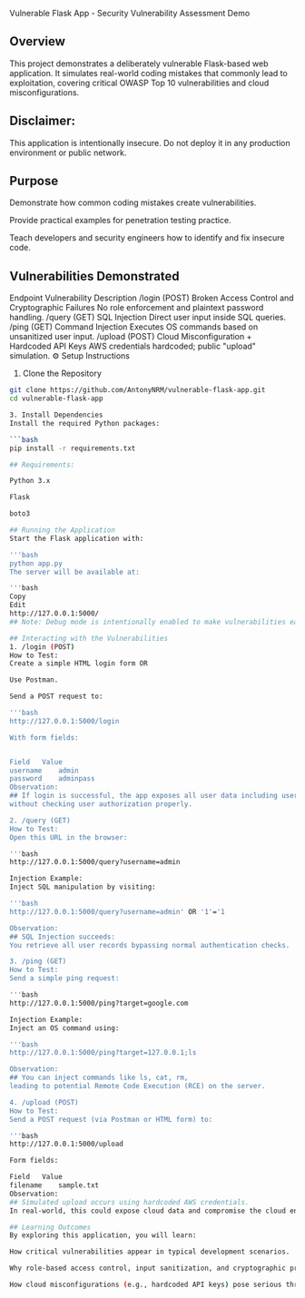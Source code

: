 Vulnerable Flask App - Security Vulnerability Assessment Demo
## Overview
This project demonstrates a deliberately vulnerable Flask-based web application.
It simulates real-world coding mistakes that commonly lead to exploitation, covering critical OWASP Top 10 vulnerabilities and cloud misconfigurations.

## Disclaimer:
This application is intentionally insecure.
Do not deploy it in any production environment or public network.

## Purpose
Demonstrate how common coding mistakes create vulnerabilities.

Provide practical examples for penetration testing practice.

Teach developers and security engineers how to identify and fix insecure code.

## Vulnerabilities Demonstrated

Endpoint	Vulnerability	Description
/login (POST)	Broken Access Control and Cryptographic Failures	No role enforcement and plaintext password handling.
/query (GET)	SQL Injection	Direct user input inside SQL queries.
/ping (GET)	Command Injection	Executes OS commands based on unsanitized user input.
/upload (POST)	Cloud Misconfiguration + Hardcoded API Keys	AWS credentials hardcoded; public "upload" simulation.
⚙️ Setup Instructions
1. Clone the Repository

```bash
git clone https://github.com/AntonyNRM/vulnerable-flask-app.git
cd vulnerable-flask-app

3. Install Dependencies
Install the required Python packages:

```bash
pip install -r requirements.txt

## Requirements:

Python 3.x

Flask

boto3

## Running the Application
Start the Flask application with:

'''bash
python app.py
The server will be available at:

'''bash
Copy
Edit
http://127.0.0.1:5000/
## Note: Debug mode is intentionally enabled to make vulnerabilities easier to observe.

## Interacting with the Vulnerabilities
1. /login (POST)
How to Test:
Create a simple HTML login form OR

Use Postman.

Send a POST request to:

'''bash
http://127.0.0.1:5000/login

With form fields:


Field	Value
username	admin
password	adminpass
Observation:
## If login is successful, the app exposes all user data including usernames and roles —
without checking user authorization properly.

2. /query (GET)
How to Test:
Open this URL in the browser:

'''bash
http://127.0.0.1:5000/query?username=admin

Injection Example:
Inject SQL manipulation by visiting:

'''bash
http://127.0.0.1:5000/query?username=admin' OR '1'='1

Observation:
## SQL Injection succeeds:
You retrieve all user records bypassing normal authentication checks.

3. /ping (GET)
How to Test:
Send a simple ping request:

'''bash
http://127.0.0.1:5000/ping?target=google.com

Injection Example:
Inject an OS command using:

'''bash
http://127.0.0.1:5000/ping?target=127.0.0.1;ls

Observation:
## You can inject commands like ls, cat, rm,
leading to potential Remote Code Execution (RCE) on the server.

4. /upload (POST)
How to Test:
Send a POST request (via Postman or HTML form) to:

'''bash
http://127.0.0.1:5000/upload

Form fields:

Field	Value
filename	sample.txt
Observation:
## Simulated upload occurs using hardcoded AWS credentials.
In real-world, this could expose cloud data and compromise the cloud environment.

## Learning Outcomes
By exploring this application, you will learn:

How critical vulnerabilities appear in typical development scenarios.

Why role-based access control, input sanitization, and cryptographic practices are necessary.

How cloud misconfigurations (e.g., hardcoded API keys) pose serious threats.

